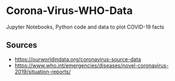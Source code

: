 # Corona-Virus-WHO-Data

Jupyter Notebooks, Python code and data to plot COVID-19 facts

## Sources

* https://ourworldindata.org/coronavirus-source-data
* https://www.who.int/emergencies/diseases/novel-coronavirus-2019/situation-reports/
